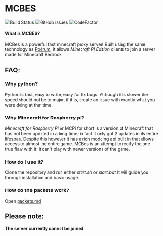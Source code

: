 # MCBES

[![Build Status](https://travis-ci.org/Mcbes/MCBES.svg?branch=master)](https://travis-ci.org/MCBes/MCBES) ![GitHub issues](https://img.shields.io/github/issues-raw/Mcbes/mcbes) [![CodeFactor](https://www.codefactor.io/repository/github/mcbes/mcbes/badge)](https://www.codefactor.io/repository/github/mcbes/mcbes)


#### What is MCBES?
MCBes is a powerful fast minecraft proxy server!
Built using the same technology as [Podrum](http://github.com/podrum/podrum), it allows *Minecraft PI Edition* clients to join a server made for Minecraft Bedrock.


## FAQ:
### Why python?
Python is fast, easy to write, easy for fix bugs. Although it is slower the speed should not be to major, if it is, create an issue with exactly what you were doing at that time.

### Why Minecraft for Raspberry pi?
*Minecraft for Raspberry Pi* or MCPi for short is a version of Minecraft that has not been updated in a long time; in fact it only got 2 updates in its entire lifespan. Despite this however it has a rich modding api built in that allows access to almost the entire game. 
MCBes is an attempt to recify the one true flaw with it: it can't play with newer versions of the game. 

### How do I use it?
Clone the repository and run either *start.sh* or *start.bat*
It will guide you through installation and basic usage.

### How do the packets work?
Open [packets.md](https://github.com/MCBes/MCBES/blob/master/packets.md)

## Please note:
**The server currently cannot be joined**
